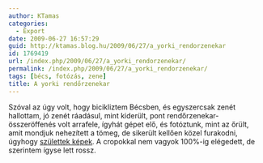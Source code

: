 ```yaml
---
author: KTamas
categories:
  - Export
date: 2009-06-27 16:57:29
guid: http://ktamas.blog.hu/2009/06/27/a_yorki_rendorzenekar
id: 1769419
url: /index.php/2009/06/27/a_yorki_rendorzenekar/
permalink: /index.php/2009/06/27/a_yorki_rendorzenekar/
tags: [bécs, fotózás, zene]
title: A yorki rendőrzenekar
---
```


Szóval az úgy volt, hogy bicikliztem Bécsben, és egyszercsak zenét hallottam, jó zenét ráadásul, mint kiderült, pont rendőrzenekar-összeröffenés volt arrafele, ígyhát gépet elő, és fotóztunk, mint az őrült, amit mondjuk nehezített a tömeg, de sikerült kellően közel furakodni, úgyhogy [születtek képek](http://indafoto.hu/ktamasenty/becs_yorki_rendorzenekar/). A cropokkal nem vagyok 100%-ig elégedett, de szerintem ígyse lett rossz.

